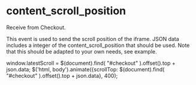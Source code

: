 # content_scroll_position
Receive from Checkout.

This event is used to send the scroll position of the iframe. JSON data includes a integer of the content_scroll_position that should be used. Note that this should be adapted to your own needs, see example.

<code-block lang="javascript">
window.latestScroll = $(document).find( "#checkout" ).offset().top + json.data;
$('html, body').animate({scrollTop: $(document).find( "#checkout" ).offset().top + json.data}, 400);
</code-block>